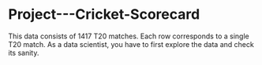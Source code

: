 # Project---Cricket-Scorecard
This data consists of 1417 T20 matches. Each row corresponds to a single T20 match. As a data scientist, you have to first explore the data and check its sanity.
